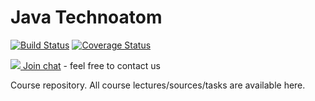 # Java Technoatom

[![Build Status](https://travis-ci.org/rybalkinsd/atom.png?branch=master)](https://travis-ci.org/rybalkinsd/atom)
[![Coverage Status](https://coveralls.io/repos/github/rybalkinsd/atom/badge.png?branch=master)](https://coveralls.io/github/rybalkinsd/atom?branch=master)

[![](http://icons.iconarchive.com/icons/alecive/flatwoken/32/Apps-Telegram-icon.png) Join chat](https://t.me/joinchat/AAAAAEF63F9PvqE4JDzYdQ) - feel free to contact us


Course repository.
All course lectures/sources/tasks are available here.
